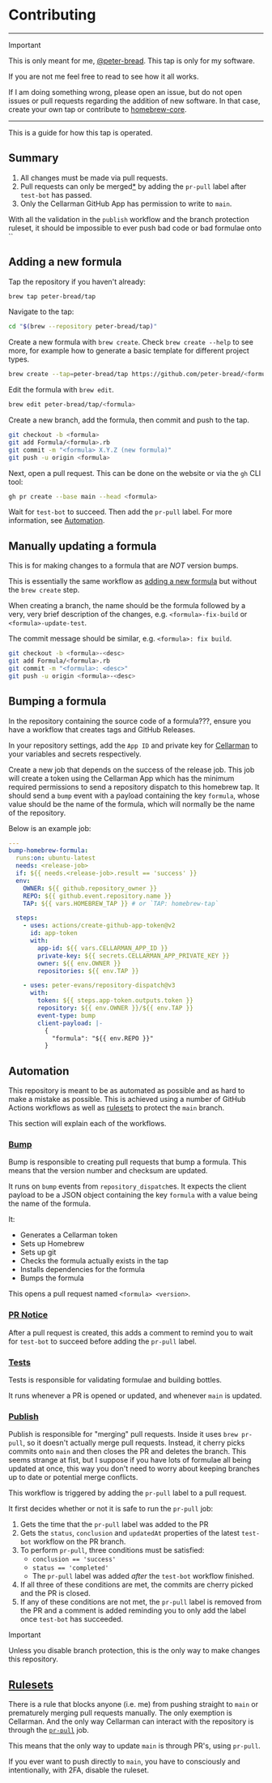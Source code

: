 # Contributing

---

> [!IMPORTANT]
>
> This is only meant for me, [@peter-bread](https://github.com/peter-bread).
> This tap is only for my software.
>
> If you are not me feel free to read to see how it all works.
>
> If I am doing something wrong, please open an issue, but do not open issues
> or pull requests regarding the addition of new software. In that case, create
> your own tap or contribute to
> [homebrew-core](https://github.com/Homebrew/homebrew-core).

---

This is a guide for how this tap is operated.

## Summary

1. All changes must be made via pull requests.
1. Pull requests can only be merged[\*](#publish) by adding the `pr-pull` label after
   `test-bot` has passed.
1. Only the Cellarman GitHub App has permission to write to `main`.

With all the validation in the `publish` workflow and the branch protection
ruleset, it should be impossible to ever push bad code or bad formulae onto
``

## Adding a new formula

Tap the repository if you haven't already:

```bash
brew tap peter-bread/tap
```

Navigate to the tap:

```bash
cd "$(brew --repository peter-bread/tap)"
```

Create a new formula with `brew create`. Check `brew create --help` to see
more, for example how to generate a basic template for different project types.

```bash
brew create --tap=peter-bread/tap https://github.com/peter-bread/<formula>/archive/v<X.Y.Z>.tar.gz
```

Edit the formula with `brew edit`.

```bash
brew edit peter-bread/tap/<formula>
```

Create a new branch, add the formula, then commit and push to the tap.

```bash
git checkout -b <formula>
git add Formula/<formula>.rb
git commit -m "<formula> X.Y.Z (new formula)"
git push -u origin <formula>
```

Next, open a pull request. This can be done on the website or via the
`gh` CLI tool:

<!-- TODO: Check if `--title` is needed or it default value is fine. -->

```bash
gh pr create --base main --head <formula>
```

Wait for `test-bot` to succeed. Then add the `pr-pull` label. For more
information, see [Automation](#automation).

## Manually updating a formula

This is for making changes to a formula that are _NOT_ version bumps.

This is essentially the same workflow as [adding a new
formula](#adding-a-new-formula) but without the `brew create` step.

When creating a branch, the name should be the formula followed by a very, very
brief description of the changes, e.g. `<formula>-fix-build` or
`<formula>-update-test`.

The commit message should be similar, e.g. `<formula>: fix build`.

```bash
git checkout -b <formula>-<desc>
git add Formula/<formula>.rb
git commit -m "<formula>: <desc>"
git push -u origin <formula>-<desc>
```

## Bumping a formula

In the repository containing the source code of a formula???, ensure you have a
workflow that creates tags and GitHub Releases.

In your repository settings, add the `App ID` and private key for
[Cellarman](https://github.com/settings/apps/peter-bread-cellarman) to your
variables and secrets respectively.

Create a new job that depends on the success of the release job. This job will
create a token using the Cellarman App which has the minimum required
permissions to send a repository dispatch to this homebrew tap. It should send
a `bump` event with a payload containing the key `formula`, whose value should
be the name of the formula, which will normally be the name of the repository.

Below is an example job:

```yaml
---
bump-homebrew-formula:
  runs:on: ubuntu-latest
  needs: <release-job>
  if: ${{ needs.<release-job>.result == 'success' }}
  env:
    OWNER: ${{ github.repository_owner }}
    REPO: ${{ github.event.repository.name }}
    TAP: ${{ vars.HOMEBREW_TAP }} # or `TAP: homebrew-tap`

  steps:
    - uses: actions/create-github-app-token@v2
      id: app-token
      with:
        app-id: ${{ vars.CELLARMAN_APP_ID }}
        private-key: ${{ secrets.CELLARMAN_APP_PRIVATE_KEY }}
        owner: ${{ env.OWNER }}
        repositories: ${{ env.TAP }}

    - uses: peter-evans/repository-dispatch@v3
      with:
        token: ${{ steps.app-token.outputs.token }}
        repository: ${{ env.OWNER }}/${{ env.TAP }}
        event-type: bump
        client-payload: |-
          {
            "formula": "${{ env.REPO }}"
          }
```

## Automation

This repository is meant to be as automated as possible and as hard to make a
mistake as possible. This is achieved using a number of GitHub Actions
workflows as well as [rulesets](#rulesets) to protect the `main` branch.

This section will explain each of the workflows.

### [Bump](./.github/workflows/bump.yml)

Bump is responsible to creating pull requests that bump a formula. This means
that the version number and checksum are updated.

It runs on `bump` events from `repository_dispatch`es. It expects the client
payload to be a JSON object containing the key `formula` with a value being the
name of the formula.

It:

- Generates a Cellarman token
- Sets up Homebrew
- Sets up git
- Checks the formula actually exists in the tap
- Installs dependencies for the formula
- Bumps the formula

This opens a pull request named `<formula> <version>`.

### [PR Notice](./.github/workflows/pr-notice.yml)

After a pull request is created, this adds a comment to remind you to wait for
`test-bot` to succeed before adding the `pr-pull` label.

### [Tests](./.github/workflows/tests.yml)

Tests is responsible for validating formulae and building bottles.

It runs whenever a PR is opened or updated, and whenever `main` is updated.

### [Publish](./.github/workflows/publish.yml)

Publish is responsible for "merging" pull requests. Inside it uses `brew
pr-pull`, so it doesn't actually merge pull requests. Instead, it cherry picks
commits onto `main` and then closes the PR and deletes the branch. This seems
strange at fist, but I suppose if you have lots of formulae all being updated
at once, this way you don't need to worry about keeping branches up to date or
potential merge conflicts.

This workflow is triggered by adding the `pr-pull` label to a pull request.

It first decides whether or not it is safe to run the `pr-pull` job:

1. Gets the time that the `pr-pull` label was added to the PR
2. Gets the `status`, `conclusion` and `updatedAt` properties of the latest
   `test-bot` workflow on the PR branch.
3. To perform `pr-pull`, three conditions must be satisfied:
   - `conclusion == 'success'`
   - `status == 'completed'`
   - The `pr-pull` label was added _after_ the `test-bot` workflow finished.
4. If all three of these conditions are met, the commits are cherry picked and
   the PR is closed.
5. If any of these conditions are not met, the `pr-pull` label is removed from
   the PR and a comment is added reminding you to only add the label once
   `test-bot` has succeeded.

> [!IMPORTANT]
>
> Unless you disable branch protection, this is the only way to
> make changes this repository.

## [Rulesets](https://github.com/peter-bread/homebrew-tap/rules?ref=refs%2Fheads%2Fmain)

There is a rule that blocks anyone (i.e. me) from pushing straight to `main` or
prematurely merging pull requests manually. The only exemption is Cellarman.
And the only way Cellarman can interact with the repository is through the
[`pr-pull`](#publish) job.

This means that the only way to update `main` is through PR's, using `pr-pull`.

If you ever want to push directly to `main`, you have to consciously and
intentionally, with 2FA, disable the ruleset.
